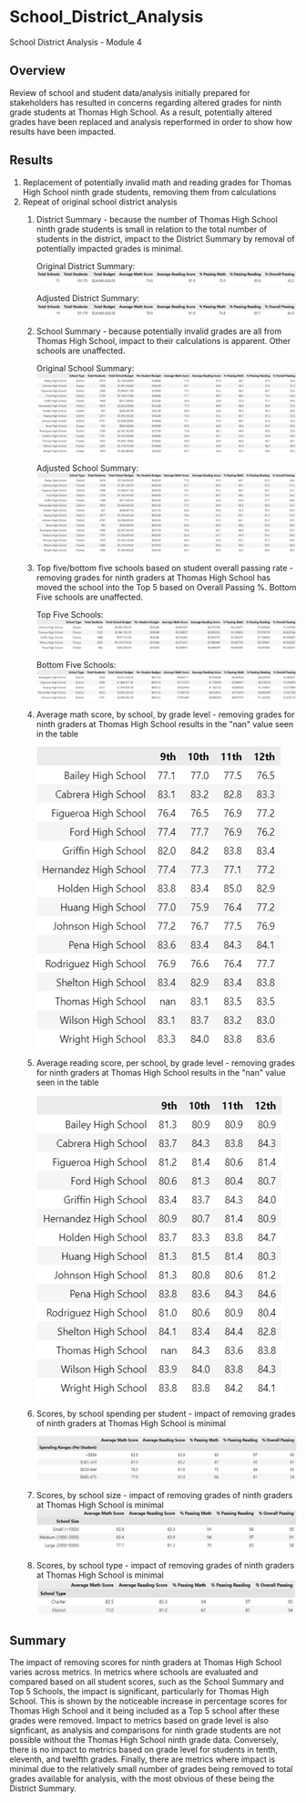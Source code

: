 # School_District_Analysis
School District Analysis - Module 4

## Overview
Review of school and student data/analysis initially prepared for stakeholders has resulted in concerns regarding altered grades for ninth grade students at Thomas High School.  As a result, potentially
altered grades have been replaced and analysis reperformed in order to show how results have been impacted.  

## Results
1.  Replacement of potentially invalid math and reading grades for Thomas High School ninth grade students, removing them from calculations
2.  Repeat of original school district analysis
	1) District Summary - because the number of Thomas High School ninth grade students is small in relation to the total number of students in the district, impact to the 	District Summary by removal of potentially impacted grades is minimal.

		Original District Summary:
		![District Summary w/ Thomas High 9th Grade](/Resources/Image_Orig_District_Summary.png)

		Adjusted District Summary:
		![District Summary w/out Thomas High 9th Grade](/Resources/Image_Adj_District_Summary.png)
  
	2) School Summary - because potentially invalid grades are all from Thomas High School, impact to their calculations is apparent. Other schools are unaffected.

		Original School Summary:
		![School Summary w/out Thomas High 9th Grade](/Resources/Image_Orig_School_Summary.png)
	
		Adjusted School Summary:
		![School Summary w/out Thomas High 9th Grade](/Resources/Image_Adj_School_Summary.png)
	
	3) Top five/bottom five schools based on student overall passing rate - removing grades for ninth graders at Thomas High School has moved the school into the Top 5 based 	  on Overall Passing %.  Bottom Five schools are unaffected.

		Top Five Schools:
		![Top 5 Schools based on Overall Passing %](/Resources/Image_Adj_Top_Five.png)
	
		Bottom Five Schools:
		![Bottom 5 Schools based on Overall Passing %](/Resources/Image_Orig_Bottom_Five.png)
	
	4) Average math score, by school, by grade level - removing grades for ninth graders at Thomas High School results in the "nan" value seen in the table
		
		![Average math score, by school, by grade level](/Resources/Image_Math_by_gradelevel.png)
	
	5) Average reading score, per school, by grade level - removing grades for ninth graders at Thomas High School results in the "nan" value seen in the table

		![Average reading score, by school, by grade level](/Resources/Image_Reading_by_gradelevel.png)
		
	6) Scores, by school spending per student - impact of removing grades of ninth graders at Thomas High School is minimal

		![Scores by School Spending Per Student](/Resources/Image_Spending.png)

	7) Scores, by school size - impact of removing grades of ninth graders at Thomas High School is minimal
	![Scores by School Size](/Resources/Image_Size.png)
	8) Scores, by school type - impact of removing grades of ninth graders at Thomas High School is minimal
	![Scores by School Type](/Resources/Image_Type.png)
	

## Summary
The impact of removing scores for ninth graders at Thomas High School varies across metrics.  In metrics where schools are evaluated and compared based on all student scores, such as the School Summary and Top 5 Schools, the impact is significant, particularly for Thomas High School.  This is shown by the noticeable increase in percentage scores for Thomas High School and it being included as a Top 5 school after these grades were removed.  Impact to metrics based on grade level is also signficant, as analysis and comparisons for ninth grade students are not possible without the Thomas High School ninth grade data.  Conversely, there is no impact to metrics based on grade level for students in tenth, eleventh, and twelfth grades.  Finally, there are metrics where impact is minimal due to the relatively small number of grades being removed to total grades available for analysis, with the most obvious of these being the District Summary.
